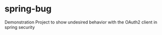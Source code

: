 # spring-bug
Demonstration Project to show undesired behavior with the OAuth2 client in spring security
